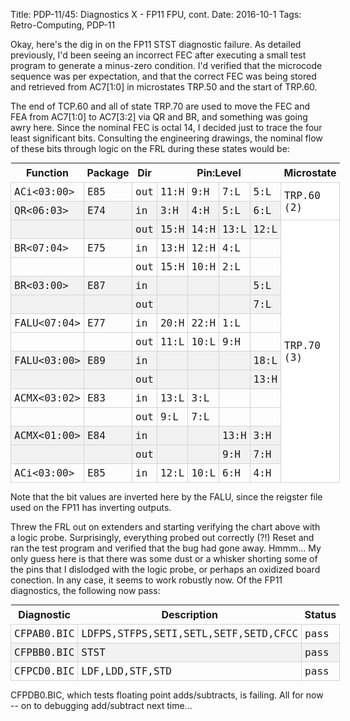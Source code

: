 Title: PDP-11/45: Diagnostics X - FP11 FPU, cont.
Date: 2016-10-1
Tags: Retro-Computing, PDP-11

Okay, here's the dig in on the FP11 STST diagnostic failure.  As detailed previously, I'd been seeing an
incorrect FEC after executing a small test program to generate a minus-zero condition.  I'd verified that
the microcode sequence was per expectation, and that the correct FEC was being stored and retrieved from
AC7[1:0] in microstates TRP.50 and the start of TRP.60.

The end of TCP.60 and all of state TRP.70 are used to move the FEC and FEA from AC7[1:0] to AC7[3:2] via QR
and BR, and something was going awry here.  Since the nominal FEC is octal 14, I decided just to trace the
four least significant bits.  Consulting the engineering drawings, the nominal flow of these bits through
logic on the FRL during these states would be:

<style>
.logiclist { display: inline; border-collapse: collapse; margin-right: 1em; }
.logiclist caption { font-weight: bold; }
.logiclist tr:nth-child(4n+2), .logiclist tr:nth-child(4n+3) { background-color: #f2f2f2; }
.logiclist .microstate { background-color: #ffffff; }
.logiclist th, .logiclist td { padding: 5px; }
.logiclist td { border: 1px solid lightgray; font-family: Menlo,Consolas,monospace; }
</style>

<table class="logiclist">
<thead>
<tr><th>Function</th><th>Package</th><th>Dir</th><th colspan="4">Pin:Level</th><th>Microstate</th></tr>
</thead>
<tbody>
<tr><td>ACi&lt;03:00&gt;</td><td>E85</td><td>out</td><td>11:H</td><td>9:H</td><td>7:L</td><td>5:L</td><td class="microstate" rowspan="2">TRP.60 (2)</td></tr>
<tr><td>QR&lt;06:03&gt;</td><td>E74</td><td>in</td><td>3:H</td><td>4:H</td><td>5:L</td><td>6:L</td></tr>
<tr><td></td><td></td><td>out</td><td>15:H</td><td>14:H</td><td>13:L</td><td>12:L</td><td class="microstate" rowspan="14">TRP.70 (3)</td></tr>
<tr><td>BR&lt;07:04&gt;</td><td>E75</td><td>in</td><td>13:H</td><td>12:H</td><td>4:L</td><td></td></tr>
<tr><td></td><td></td><td>out</td><td>15:H</td><td>10:H</td><td>2:L</td><td></td></tr>
<tr><td>BR&lt;03:00&gt;</td><td>E87</td><td>in</td><td></td><td></td><td></td><td>5:L</td></tr>
<tr><td></td><td></td><td>out</td><td></td><td></td><td></td><td>7:L</td></tr>
<tr><td>FALU&lt;07:04&gt;</td><td>E77</td><td>in</td><td>20:H</td><td>22:H</td><td>1:L</td><td></td></tr>
<tr><td></td><td></td><td>out</td><td>11:L</td><td>10:L</td><td>9:H</td><td></td></tr>
<tr><td>FALU&lt;03:00&gt;</td><td>E89</td><td>in</td><td></td><td></td><td></td><td>18:L</td></tr>
<tr><td></td><td></td><td>out</td><td></td><td></td><td></td><td>13:H</td></tr>
<tr><td>ACMX&lt;03:02&gt;</td><td>E83</td><td>in</td><td>13:L</td><td>3:L</td><td></td><td></td></tr>
<tr><td></td><td></td><td>out</td><td>9:L</td><td>7:L</td><td></td><td></td></tr>
<tr><td>ACMX&lt;01:00&gt;</td><td>E84</td><td>in</td><td></td><td></td><td>13:H</td><td>3:H</td></tr>
<tr><td></td><td></td><td>out</td><td></td><td></td><td>9:H</td><td>7:H</td></tr>
<tr><td>ACi&lt;03:00&gt;</td><td>E85</td><td>in</td><td>12:L</td><td>10:L</td><td>6:H</td><td>4:H</td></tr>
</tbody>
</table>

Note that the bit values are inverted here by the FALU, since the reigster file used on the FP11 has
inverting outputs.

Threw the FRL out on extenders and starting verifying the chart above with a logic probe.  Surprisingly,
everything probed out correctly (?!)  Reset and ran the test program and verified that the bug had gone away.
Hmmm...  My only guess here is that there was some dust or a whisker shorting some of the pins that I
dislodged with the logic probe, or perhaps an oxidized board conection.  In any case, it seems to work
robustly now.  Of the FP11 diagnostics, the following now pass:

<style>
.diaglist { display: inline; border-collapse: collapse; margin-right: 1em; }
.diaglist caption { font-weight: bold; }
.diaglist tr:nth-child(even) { background-color: #f2f2f2; }
.diaglist th, .diaglist td { padding: 5px; }
.diaglist td { border: 1px solid lightgray; font-family: Menlo,Consolas,monospace; }
</style>

<table class="diaglist">
<thead>
<tr><th>Diagnostic</th><th>Description</th><th>Status</th></tr>
</thead>
<tbody>
<tr><td>CFPAB0.BIC</td><td>LDFPS,STFPS,SETI,SETL,SETF,SETD,CFCC</td><td>pass</td></tr>
<tr><td>CFPBB0.BIC</td><td>STST</td><td>pass</td></tr>
<tr><td>CFPCD0.BIC</td><td>LDF,LDD,STF,STD</td><td>pass</td></tr>
</tbody>
</table>

CFPDB0.BIC, which tests floating point adds/subtracts, is failing.  All for now -- on to debugging
add/subtract next time...
